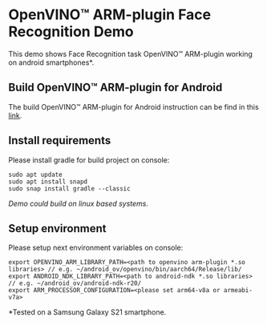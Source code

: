 # OpenVINO™ ARM-plugin Face Recognition Demo

This demo shows Face Recognition task OpenVINO™ ARM-plugin working on android smartphones*.

## Build OpenVINO™ ARM-plugin for Android

The build OpenVINO™ ARM-plugin for Android instruction can be find in this [link](https://opencv.org/face-recognition-on-android-using-openvino-toolkit-with-arm-plugin/).

## Install requirements  

Please install gradle for build project on console:
```
sudo apt update
sudo apt install snapd
sudo snap install gradle --classic
```

*Demo could build on linux based systems.*

## Setup environment
Please setup next environment variables on console:
```
export OPENVINO_ARM_LIBRARY_PATH=<path to openvino arm-plugin *.so libraries> // e.g. ~/android_ov/openvino/bin/aarch64/Release/lib/
export ANDROID_NDK_LIBRARY_PATH=<path to android-ndk *.so libraries> // e.g. ~/android_ov/android-ndk-r20/
export ARM_PROCESSOR_CONFIGURATION=<please set arm64-v8a or armeabi-v7a>
```

*Tested on a Samsung Galaxy S21 smartphone.